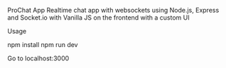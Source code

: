 ProChat App
Realtime chat app with websockets using Node.js, Express and Socket.io with Vanilla JS on the frontend with a custom UI

Usage

npm install
npm run dev

Go to localhost:3000
